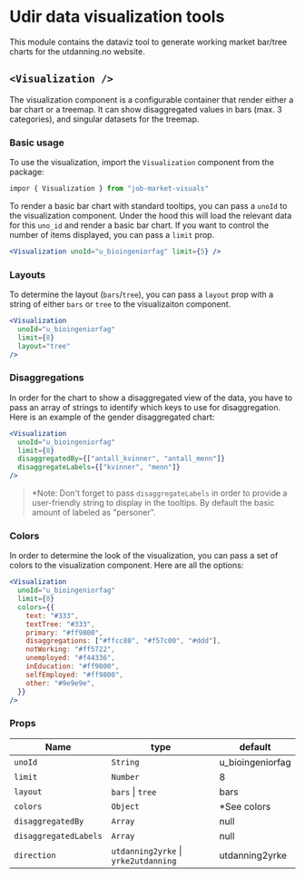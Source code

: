 
# Udir data visualization tools

This module contains the dataviz tool to generate working market bar/tree charts for the utdanning.no website.

## `<Visualization />`

The visualization component is a configurable container that render either a bar chart or a treemap. It can show disaggregated values in bars (max. 3 categories), and singular datasets for the treemap.

### Basic usage

To use the visualization, import the `Visualization` component from the package:

```js
impor { Visualization } from "job-market-visuals"
```

To render a basic bar chart with standard tooltips, you can pass a `unoId` to the visualization component. Under the hood this will load the relevant data for this `uno_id` and render a basic bar chart. If you want to control the number of items displayed, you can pass a `limit` prop.

```jsx
<Visualization unoId="u_bioingeniorfag" limit={5} />
```

### Layouts

To determine the layout (`bars`/`tree`), you can pass a `layout` prop with a string of either `bars` or `tree` to the visualizaiton component.

```jsx
<Visualization
  unoId="u_bioingeniorfag"
  limit={8}
  layout="tree"
/>
```

### Disaggregations

In order for the chart to show a disaggregated view of the data, you have to pass an array of strings to identify which keys to use for disaggregation. Here is an example of the gender disaggregated chart:

```jsx
<Visualization
  unoId="u_bioingeniorfag"
  limit={8}
  disaggregatedBy={["antall_kvinner", "antall_menn"]}
  disaggregateLabels={["kvinner", "menn"]}
/>
```

> *Note: Don't forget to pass `disaggregateLabels` in order to provide a user-friendly string to display in the tooltips. By default the basic amount of labeled as "personer".

<a name="colors"></a>
### Colors

In order to determine the look of the visualization, you can pass a set of colors to the visualization component. Here are all the options:

```jsx
<Visualization
  unoId="u_bioingeniorfag"
  limit={8}
  colors={{
    text: "#333",
    textTree: "#333",
    primary: "#ff9800",
    disaggregations: ["#ffcc80", "#f57c00", "#ddd"],
    notWorking: "#ff5722",
    unemployed: "#f44336",
    inEducation: "#ff9800",
    selfEmployed: "#ff9800",
    other: "#9e9e9e",
  }}
/>
```

### Props

| Name                  | type                                 | default          |
| --------------------- | ------------------------------------ | ---------------- |
| `unoId`               | `String`                             | u_bioingeniorfag |
| `limit`               | `Number`                             | 8                |
| `layout`              | `bars` \| `tree`                     | bars             |
| `colors`              | `Object`                             | *See colors      |
| `disaggregatedBy`     | `Array`                              | null             |
| `disaggregatedLabels` | `Array`                              | null             |
| `direction`           | `utdanning2yrke` \| `yrke2utdanning` | utdanning2yrke   |

